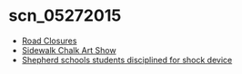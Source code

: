 # scn_05272015

* [Road Closures](construction.md)
* [Sidewalk Chalk Art Show](sidewalkchalk.md)
* [Shepherd schools students disciplined for shock device](shockdevice.md)
